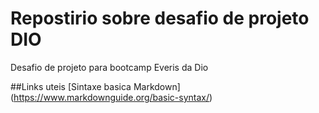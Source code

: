 # Repostirio sobre desafio de projeto DIO
Desafio de projeto para bootcamp Everis da Dio

##Links uteis
[Sintaxe basica Markdown] (https://www.markdownguide.org/basic-syntax/)
